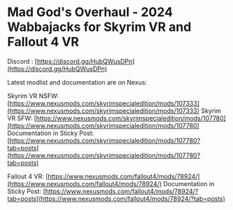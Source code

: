 # Mad God's Overhaul - 2024 Wabbajacks for Skyrim VR and Fallout 4 VR

Discord : [https://discord.gg/HubQWusDPn](https://discord.gg/HubQWusDPn)

Latest modlist and documentation are on Nexus:

Skyrim VR NSFW: [https://www.nexusmods.com/skyrimspecialedition/mods/107333](https://www.nexusmods.com/skyrimspecialedition/mods/107333)
Skyrim VR SFW: [https://www.nexusmods.com/skyrimspecialedition/mods/107780](https://www.nexusmods.com/skyrimspecialedition/mods/107780)
Documentation in Sticky Post: [https://www.nexusmods.com/skyrimspecialedition/mods/107780?tab=posts](https://www.nexusmods.com/skyrimspecialedition/mods/107780?tab=posts)

Fallout 4 VR: [https://www.nexusmods.com/fallout4/mods/78924/](https://www.nexusmods.com/fallout4/mods/78924/)
Documentation in Sticky Post: [https://www.nexusmods.com/fallout4/mods/78924/?tab=posts](https://www.nexusmods.com/fallout4/mods/78924/?tab=posts)




